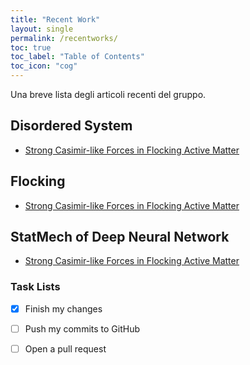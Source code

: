 ```yaml
---
title: "Recent Work"
layout: single
permalink: /recentworks/
toc: true
toc_label: "Table of Contents"
toc_icon: "cog"
---
```


Una breve lista degli articoli recenti del gruppo. 

## Disordered System
* [Strong Casimir-like Forces in Flocking Active Matter](https://arxiv.org/pdf/2211.02644.pdf)


## Flocking
* [Strong Casimir-like Forces in Flocking Active Matter](https://arxiv.org/pdf/2211.02644.pdf)



## StatMech of Deep Neural Network
* [Strong Casimir-like Forces in Flocking Active Matter](https://arxiv.org/pdf/2211.02644.pdf)




### Task Lists

- [x] Finish my changes
- [ ] Push my commits to GitHub
- [ ] Open a pull request

